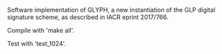 Software implementation of GLYPH, a new instantiation of the GLP digital signature scheme, as described in IACR eprint 2017/766.

Compile with 'make all'.

Test with 'test_1024'.
